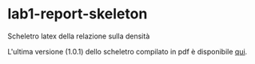 # lab1-report-skeleton

Scheletro latex della relazione sulla densità

L'ultima versione (1.0.1) dello scheletro compilato in pdf è disponibile
[qui](https://github.com/unipi-physics-labs/lab1-report-skeleton/releases/tag/1.0.1 "Link alla release").